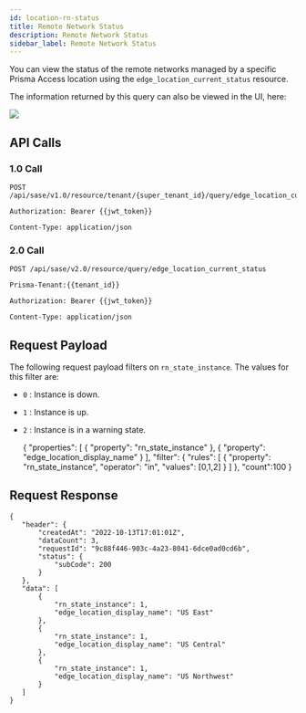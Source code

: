 ```yaml
---
id: location-rn-status
title: Remote Network Status
description: Remote Network Status
sidebar_label: Remote Network Status
---
```


You can view the status of the remote networks managed by a specific Prisma Access location using the `edge_location_current_status` resource.

The information returned by this query can also be viewed in the UI, here:

![](/access/img/location_rn_status_img.png)

## API Calls

### 1.0 Call

    POST /api/sase/v1.0/resource/tenant/{super_tenant_id}/query/edge_location_current_status

    Authorization: Bearer {{jwt_token}}
    
    Content-Type: application/json

### 2.0 Call

    POST /api/sase/v2.0/resource/query/edge_location_current_status

    Prisma-Tenant:{{tenant_id}}

    Authorization: Bearer {{jwt_token}}
    
    Content-Type: application/json

## Request Payload

The following request payload filters on `rn_state_instance`. The values for this filter are:

* `0` : Instance is down.
* `1` : Instance is up.
* `2` : Instance is in a warning state.


    {
       "properties": [
           {
               "property": "rn_state_instance"
           },
           {
               "property": "edge_location_display_name"
           }
       ],
       "filter": {
           "rules": [
               {
                   "property": "rn_state_instance",
                   "operator": "in",
                   "values": [0,1,2]
               }
           ]
       },
       "count":100
    }
 

## Request Response
  
    {
       "header": {
           "createdAt": "2022-10-13T17:01:01Z",
           "dataCount": 3,
           "requestId": "9c88f446-903c-4a23-8041-6dce0ad0cd6b",
           "status": {
               "subCode": 200
           }
       },
       "data": [
           {
               "rn_state_instance": 1,
               "edge_location_display_name": "US East"
           },
           {
               "rn_state_instance": 1,
               "edge_location_display_name": "US Central"
           },
           {
               "rn_state_instance": 1,
               "edge_location_display_name": "US Northwest"
           }
       ]
    }



